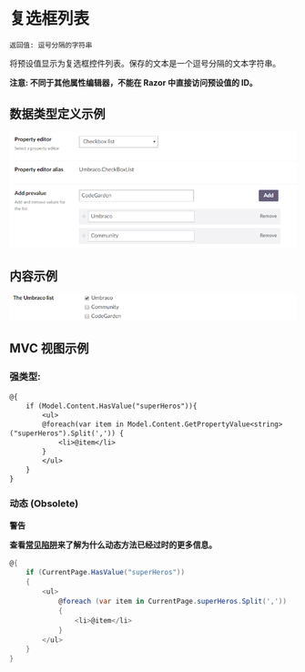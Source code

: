 # 复选框列表 #

`返回值: 逗号分隔的字符串`

将预设值显示为复选框控件列表。保存的文本是一个逗号分隔的文本字符串。

**注意: 不同于其他属性编辑器，不能在 Razor 中直接访问预设值的 ID。**

## 数据类型定义示例 ##

![True/Checkbox List Definition](images/checkbox-list/checkbox-list-setup.png)

## 内容示例 ##

![Checkbox List Example](images/checkbox-list/checkbox-list-content.png)

## MVC 视图示例 ##

### 强类型: ###

	@{
		if (Model.Content.HasValue("superHeros")){
			<ul>
			@foreach(var item in Model.Content.GetPropertyValue<string>("superHeros").Split(',')) {
				<li>@item</li>
			}
			</ul>
		}
	}

### 动态 (Obsolete) ###

**警告**

**查看[常见陷阱](https://our.umbraco.com/documentation/reference/Common-Pitfalls/#dynamics)来了解为什么动态方法已经过时的更多信息。**

```csharp
@{
    if (CurrentPage.HasValue("superHeros"))
    {
        <ul>
            @foreach (var item in CurrentPage.superHeros.Split(','))
            {
                <li>@item</li>
            }
        </ul>
    }
}
```